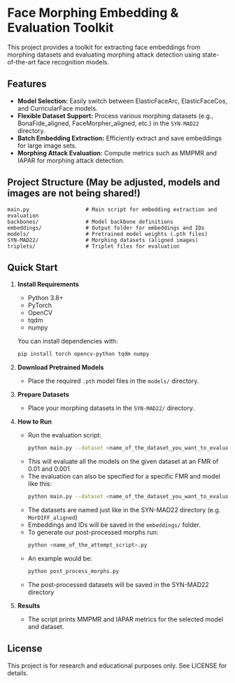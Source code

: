 # Face Morphing Embedding & Evaluation Toolkit

This project provides a toolkit for extracting face embeddings from morphing datasets and evaluating morphing attack detection using state-of-the-art face recognition models.

## Features
- **Model Selection:** Easily switch between ElasticFaceArc, ElasticFaceCos, and CurricularFace models.
- **Flexible Dataset Support:** Process various morphing datasets (e.g., BonaFide_aligned, FaceMorpher_aligned, etc.) in the `SYN-MAD22` directory.
- **Batch Embedding Extraction:** Efficiently extract and save embeddings for large image sets.
- **Morphing Attack Evaluation:** Compute metrics such as MMPMR and IAPAR for morphing attack detection.

## Project Structure (May be adjusted, models and images are not being shared!)
```
main.py                  # Main script for embedding extraction and evaluation
backbones/               # Model backbone definitions
embeddings/              # Output folder for embeddings and IDs
models/                  # Pretrained model weights (.pth files)
SYN-MAD22/               # Morphing datasets (aligned images)
triplets/                # Triplet files for evaluation
```

## Quick Start
1. **Install Requirements**
   - Python 3.8+
   - PyTorch
   - OpenCV
   - tqdm
   - numpy

   You can install dependencies with:
   ```bash
   pip install torch opencv-python tqdm numpy
   ```

2. **Download Pretrained Models**
   - Place the required `.pth` model files in the `models/` directory.

3. **Prepare Datasets**
   - Place your morphing datasets in the `SYN-MAD22/` directory.

4. **How to Run**
   - Run the evaluation script:
      ```bash
     python main.py --dataset <name_of_the_dataset_you_want_to_evaluate>
     ```
   - This will evaluate all the models on the given dataset at an FMR of 0.01 and 0.001
   - The evaluation can also be specified for a specific FMR and model like this: 
      ```bash
     python main.py --dataset <name_of_the_dataset_you_want_to_evaluate> --fmr <fmr> --model <name_of_the_eval_model>
     ```
   - The datasets are named just like in the SYN-MAD22 directory (e.g. `MorDIFF_aligned`)
   - Embeddings and IDs will be saved in the `embeddings/` folder.
   - To generate our post-processed morphs run:
      ```bash
     python <name_of_the_attempt_script>.py
     ```
   - An example would be:
      ```bash
     python post_process_morphs.py
     ```
   - The post-processed datasets will be saved in the SYN-MAD22 directory
5. **Results**
   - The script prints MMPMR and IAPAR metrics for the selected model and dataset.

## License
This project is for research and educational purposes only. See LICENSE for details.
